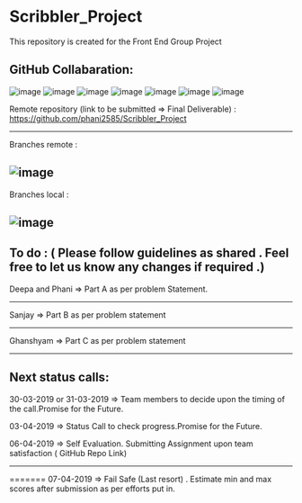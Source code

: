# Scribbler_Project
This repository is created for the Front End Group Project 


GitHub Collabaration:
---------------

![image](https://user-images.githubusercontent.com/47784012/54915122-7315d500-4f1c-11e9-984b-fc54df613c6a.png)
![image](https://user-images.githubusercontent.com/47784012/54915167-8b85ef80-4f1c-11e9-8c9d-8449514ca8af.png)
![image](https://user-images.githubusercontent.com/47784012/54915245-b83a0700-4f1c-11e9-938e-1f94e4873d3b.png)
![image](https://user-images.githubusercontent.com/47784012/54915291-d0118b00-4f1c-11e9-9738-4995c3547ea8.png)
![image](https://user-images.githubusercontent.com/47784012/54915328-ddc71080-4f1c-11e9-8b72-f2febe5c6ae5.png)
![image](https://user-images.githubusercontent.com/47784012/54915349-e9b2d280-4f1c-11e9-9884-bcabe8cd8e57.png)
![image](https://user-images.githubusercontent.com/47784012/54915387-f7685800-4f1c-11e9-809a-ab999cb328d5.png)




Remote repository (link to be submitted => Final Deliverable) : https://github.com/phani2585/Scribbler_Project

-------------
Branches remote : 

![image](https://user-images.githubusercontent.com/44507567/54991204-6eb3ef80-4fe2-11e9-9994-3feecfb1cfef.png)
---------
Branches local :

![image](https://user-images.githubusercontent.com/44507567/54991389-dbc78500-4fe2-11e9-973f-213e5f00cadc.png)
----------

To do : ( Please follow guidelines as shared . Feel free to let us know any changes if required .)
----------------

Deepa and Phani  => Part A as per problem Statement.

-----------

Sanjay => Part B as per problem statement


-------------

Ghanshyam => Part C as per problem statement

------------

Next status calls:
-------

30-03-2019 or 31-03-2019 => Team members to decide upon the timing of the call.Promise for the Future.

03-04-2019 => Status Call to check progress.Promise for the Future.

06-04-2019 => Self Evaluation. Submitting Assignment upon team satisfaction ( GitHub Repo Link)

---------------





=======
07-04-2019 => Fail Safe (Last resort) . Estimate min and max scores after submission as per efforts put in.


